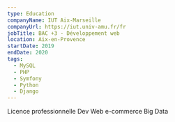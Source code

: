```yaml
---
type: Education
companyName: IUT Aix-Marseille
companyUrl: https://iut.univ-amu.fr/fr
jobTitle: BAC +3 - Développement web
location: Aix-en-Provence
startDate: 2019
endDate: 2020
tags:
  - MySQL
  - PHP
  - Symfony
  - Python
  - Django
---
```

Licence professionnelle Dev Web e-commerce Big Data